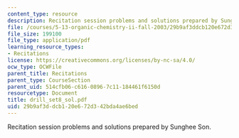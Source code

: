```yaml
---
content_type: resource
description: Recitation session problems and solutions prepared by Sunghee Son.
file: /courses/5-13-organic-chemistry-ii-fall-2003/29b9af3ddcb120e672d342bda4ae6bed_drill_set8_sol.pdf
file_size: 199100
file_type: application/pdf
learning_resource_types:
- Recitations
license: https://creativecommons.org/licenses/by-nc-sa/4.0/
ocw_type: OCWFile
parent_title: Recitations
parent_type: CourseSection
parent_uid: 514cfb06-c616-0896-7c11-184461f6150d
resourcetype: Document
title: drill_set8_sol.pdf
uid: 29b9af3d-dcb1-20e6-72d3-42bda4ae6bed
---
```

Recitation session problems and solutions prepared by Sunghee Son.